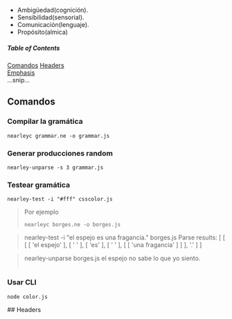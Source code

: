 

- Ambigüedad(cognición).
- Sensibilidad(sensorial). 
- Comunicación(lenguaje). 
- Propósito(almica)

##### Table of Contents  
[Comandos](#comandos)
[Headers](#headers)  
[Emphasis](#emphasis)  
...snip...    
<a name="comandos"/>
## Comandos
### Compilar la gramática
```nearleyc grammar.ne -o grammar.js```

### Generar producciones random
```nearley-unparse -s 3 grammar.js```

### Testear gramática
```nearley-test -i "#fff" csscolor.js```

> Por ejemplo
> ```
> nearleyc borges.ne -o borges.js 

> nearley-test -i "el espejo es una fragancia." borges.js 
> Parse results: 
> [
>   [
>     [
>       [ 'el espejo' ],
>       [ ' ' ],
>       [ 'es' ],
>       [ ' ' ],
>       [ [ 'una fragancia' ] ]
>     ],
>     '.'
>   ]
> ]

> nearley-unparse borges.js 
> el espejo no sabe lo que yo siento.
> ```

### Usar CLI
```node color.js```

<a name="headers"/>
## Headers
